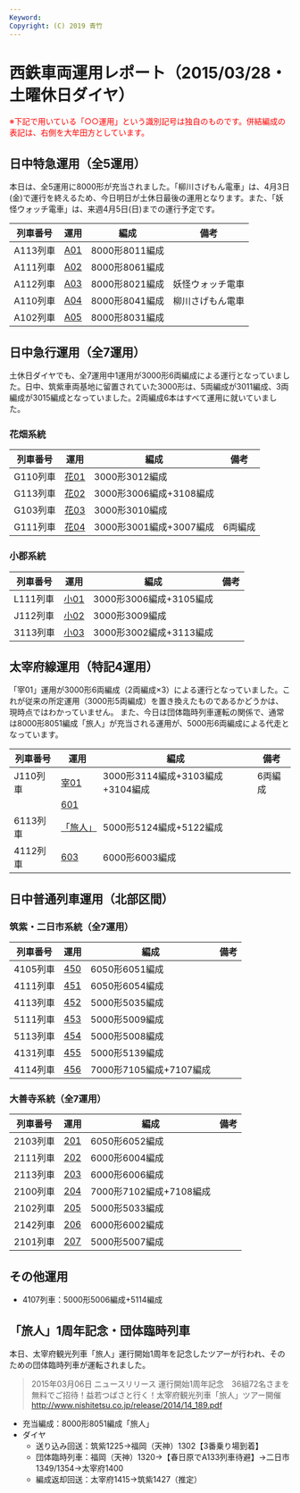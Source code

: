```yaml
---
Keyword: 
Copyright: (C) 2019 青竹
---
```


# 西鉄車両運用レポート（2015/03/28・土曜休日ダイヤ）

<span style="color:#FF0000;">※下記で用いている「○○運用」という識別記号は独自のものです。併結編成の表記は、右側を大牟田方としています。</span>

## 日中特急運用（全5運用）

本日は、全5運用に8000形が充当されました。「柳川さげもん電車」は、4月3日(金)で運行を終えるため、今日明日が土休日最後の運用となります。また、「妖怪ウォッチ電車」は、来週4月5日(日)までの運行予定です。

| 列車番号 | 運用 | 編成 | 備考 |
| --- | --- | --- | --- |
| A113列車 | [A01](https://aotake91.net/railway/nishitetsu/dia/20140322/unyoulist-holiday.htm#HA01) | 8000形8011編成 |  |
| A111列車 | [A02](https://aotake91.net/railway/nishitetsu/dia/20140322/unyoulist-holiday.htm#HA02) | 8000形8061編成 |  |
| A112列車 | [A03](https://aotake91.net/railway/nishitetsu/dia/20140322/unyoulist-holiday.htm#HA03) | 8000形8021編成 | 妖怪ウォッチ電車 |
| A110列車 | [A04](https://aotake91.net/railway/nishitetsu/dia/20140322/unyoulist-holiday.htm#HA04) | 8000形8041編成 | 柳川さげもん電車 |
| A102列車 | [A05](https://aotake91.net/railway/nishitetsu/dia/20140322/unyoulist-holiday.htm#HA05) | 8000形8031編成 |  |

## 日中急行運用（全7運用）

土休日ダイヤでも、全7運用中1運用が3000形6両編成による運行となっていました。日中、筑紫車両基地に留置されていた3000形は、5両編成が3011編成、3両編成が3015編成となっていました。2両編成6本はすべて運用に就いていました。

### 花畑系統

| 列車番号 | 運用 | 編成 | 備考 |
| --- | --- | --- | --- |
| G110列車 | [花01](https://aotake91.net/railway/nishitetsu/dia/20140322/unyoulist-holiday.htm#HG01) | 3000形3012編成 |  |
| G113列車 | [花02](https://aotake91.net/railway/nishitetsu/dia/20140322/unyoulist-holiday.htm#HG02) | 3000形3006編成+3108編成 |  |
| G103列車 | [花03](https://aotake91.net/railway/nishitetsu/dia/20140322/unyoulist-holiday.htm#HG03) | 3000形3010編成 |  |
| G111列車 | [花04](https://aotake91.net/railway/nishitetsu/dia/20140322/unyoulist-holiday.htm#HG04) | 3000形3001編成+3007編成 | 6両編成 |

### 小郡系統

| 列車番号 | 運用 | 編成 | 備考 |
| --- | --- | --- | --- |
| L111列車 | [小01](https://aotake91.net/railway/nishitetsu/dia/20140322/unyoulist-holiday.htm#HJ01) | 3000形3006編成+3105編成 |  |
| J112列車 | [小02](https://aotake91.net/railway/nishitetsu/dia/20140322/unyoulist-holiday.htm#HJ02) | 3000形3009編成 |  |
| 3113列車 | [小03](https://aotake91.net/railway/nishitetsu/dia/20140322/unyoulist-holiday.htm#HJ03) | 3000形3002編成+3113編成 |  |

## 太宰府線運用（特記4運用）

「宰01」運用が3000形6両編成（2両編成×3）による運行となっていました。これが従来の所定運用（3000形5両編成）を置き換えたものであるかどうかは、現時点ではわかっていません。
また、今日は団体臨時列車運転の関係で、通常は8000形8051編成「旅人」が充当される運用が、5000形6両編成による代走となっています。

| 列車番号 | 運用 | 編成 | 備考 |
| --- | --- | --- | --- |
| J110列車 | [宰01](https://aotake91.net/railway/nishitetsu/dia/20140322/unyoulist-holiday.htm#HL01) | 3000形3114編成+3103編成+3104編成 | 6両編成 |
|  | [601](https://aotake91.net/railway/nishitetsu/dia/20140322/unyoulist-holiday.htm#H601) |  |  |
| 6113列車 | [「旅人」](https://aotake91.net/railway/nishitetsu/dia/20140322/unyoulist-holiday.htm#H602) | 5000形5124編成+5122編成 |  |
| 4112列車 | [603](https://aotake91.net/railway/nishitetsu/dia/20140322/unyoulist-holiday.htm#H603) | 6000形6003編成 |  |

## 日中普通列車運用（北部区間）

### 筑紫・二日市系統（全7運用）

| 列車番号 | 運用 | 編成 | 備考 |
| --- | --- | --- | --- |
| 4105列車 | [450](https://aotake91.net/railway/nishitetsu/dia/20140322/unyoulist-holiday.htm#H450) | 6050形6051編成 |  |
| 4111列車 | [451](https://aotake91.net/railway/nishitetsu/dia/20140322/unyoulist-holiday.htm#H451) | 6050形6054編成 |  |
| 4113列車 | [452](https://aotake91.net/railway/nishitetsu/dia/20140322/unyoulist-holiday.htm#H452) | 5000形5035編成 |  |
| 5111列車 | [453](https://aotake91.net/railway/nishitetsu/dia/20140322/unyoulist-holiday.htm#H453) | 5000形5009編成 |  |
| 5113列車 | [454](https://aotake91.net/railway/nishitetsu/dia/20140322/unyoulist-holiday.htm#H454) | 5000形5008編成 |  |
| 4131列車 | [455](https://aotake91.net/railway/nishitetsu/dia/20140322/unyoulist-holiday.htm#H455) | 5000形5139編成 |  |
| 4114列車 | [456](https://aotake91.net/railway/nishitetsu/dia/20140322/unyoulist-holiday.htm#H456) | 7000形7105編成+7107編成 |  |

### 大善寺系統（全7運用）

| 列車番号 | 運用 | 編成 | 備考 |
| --- | --- | --- | --- |
| 2103列車 | [201](https://aotake91.net/railway/nishitetsu/dia/20140322/unyoulist-holiday.htm#H201) | 6050形6052編成 |  |
| 2111列車 | [202](https://aotake91.net/railway/nishitetsu/dia/20140322/unyoulist-holiday.htm#H202) | 6000形6004編成 |  |
| 2113列車 | [203](https://aotake91.net/railway/nishitetsu/dia/20140322/unyoulist-holiday.htm#H203) | 6000形6006編成 |  |
| 2100列車 | [204](https://aotake91.net/railway/nishitetsu/dia/20140322/unyoulist-holiday.htm#H204) | 7000形7102編成+7108編成 |  |
| 2102列車 | [205](https://aotake91.net/railway/nishitetsu/dia/20140322/unyoulist-holiday.htm#H205) | 5000形5033編成 |  |
| 2142列車 | [206](https://aotake91.net/railway/nishitetsu/dia/20140322/unyoulist-holiday.htm#H206) | 6000形6002編成 |  |
| 2101列車 | [207](https://aotake91.net/railway/nishitetsu/dia/20140322/unyoulist-holiday.htm#H207) | 5000形5007編成 |  |

## その他運用

* 4107列車：5000形5006編成+5114編成

## 「旅人」1周年記念・団体臨時列車

本日、太宰府観光列車「旅人」運行開始1周年を記念したツアーが行われ、そのための団体臨時列車が運転されました。

> 2015年03月06日 ニュースリリース 運行開始1周年記念　36組72名さまを無料でご招待！益若つばさと行く！太宰府観光列車「旅人」ツアー開催 http://www.nishitetsu.co.jp/release/2014/14_189.pdf

* 充当編成：8000形8051編成「旅人」
* ダイヤ
    * 送り込み回送：筑紫1225→福岡（天神）1302【3番乗り場到着】
    * 団体臨時列車：福岡（天神）1320→【春日原でA133列車待避】→二日市1349/1354→太宰府1400
    * 編成返却回送：太宰府1415→筑紫1427（推定）

